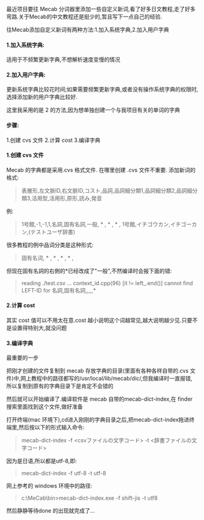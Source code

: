 最近项目要往 Mecab 分词器里添加一些自定义新词,看了好多日文教程,走了好多弯路.关于Mecab的中文教程还是挺少的,暂且写下一点自己的经验.

往Mecab添加自定义新词有两种方法:1.加入系统字典,2.加入用户字典

#### 1.加入系统字典:
  适用于不频繁更新字典,不想解析速度变慢的情况
  
#### 2.加入用户字典:
  更新系统字典比较花时间;如果需要频繁更新字典,或者没有操作系统字典的权限时,选择添加新的用户字典比较好.
  
这里我采用的是 2 的方法,因为想单独创建一个与我项目有关的单词的字典

#### 步骤:
1.创建 cvs 文件
2.计算 cost
3.编译字典

#### 1.创建 cvs 文件
  Mecab 的字典都是采用.cvs 格式文件.
  在哪里创建 .cvs 文件不重要.
  添加新词的格式:
  >表層形,左文脈ID,右文脈ID,コスト,品詞,品詞細分類1,品詞細分類2,品詞細分類3,活用型,活用形,原形,読み,発音
  
  例:
  >1号館,-1,-1,1,名詞,固有名詞,一般, * , * , * , 1号館,イチゴウカン,イチゴーカン,(テストユーザ辞書)

很多教程的例中品词分类是这种形式:
> 固有名词, * , * , * , * ,

但现在固有名詞的右側的*已经改成了"一般",不然编译时会报下面的错:

> reading ./test.csv ... context_id.cpp(96) [it != left_.end()] cannot find LEFT-ID  for 名詞,固有名詞,*,*,*,*,*

#### 2.计算 cost
其实 cost 值可以不用太在意.cost 越小说明这个词越常见,越大说明越少见.只要不是设置得特别大,就没问题

#### 3.编译字典
最重要的一步

把刚才创建的文件复制到 mecab 存放字典的目录(里面有各种各样自带的.cvs 文件)中,网上教程中的路径都写的/usr/local/lib/mecab/dic/,但我编译时一直报错,
所以复制到原有的字典目录下是肯定不会错的

然后就可以开始编译了.编译软件是 mecab 自带的mecab-dict-index,在 finder 搜索里面找到这个文件,做好准备

打开终端(mac 环境下),cd进入刚刚的字典目录之后,把mecab-dict-index拖进终端里,然后按以下的形式输入命令:

> mecab-dict-index -f <csvファイルの文字コード> -t <辞書ファイルの文字コード>

因为是日语,所以都是utf-8,即:

> mecab-dict-index -f utf-8 -t utf-8

网上参考的 windows 环境中的路径:

> c:\MeCab\bin>mecab-dict-index.exe -f shift-jis -t utf8

然后静静等待done 的出现就完成了...









